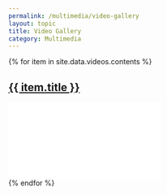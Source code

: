 ```yaml
---
permalink: /multimedia/video-gallery
layout: topic
title: Video Gallery
category: Multimedia
---
```


{% for item in site.data.videos.contents %}
<div class="row m-3">
  <div class="col-sm-12">
  <a href="{%if item.href %} {{ item.href }} {% else %} {{ item.src }} {% endif %}" target="_blank">
<h2>{{ item.title }}</h2>
    <div class="usa-embed-container" aria-label="16:9">
        <object class="card-img-top" playsinline="playsinline" autoplay="autoplay" muted="muted" loop="loop">
        <embed src="{{ item.src }}" autoplay="autoplay" muted="muted" loop="loop" type="video/mp4">
        </object>
      </div>
    </a>
  </div>
</div>
{% endfor %}
